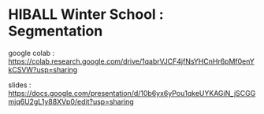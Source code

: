 # HIBALL Winter School : Segmentation

google colab : https://colab.research.google.com/drive/1qabrVJCF4jfNsYHCnHr6pMf0enYkCSVW?usp=sharing

slides : https://docs.google.com/presentation/d/10b6yx6yPou1qkeUYKAGiN_jSCGGmjq6U2gL1y88XVp0/edit?usp=sharing
